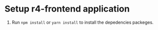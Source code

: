 # Setup r4-frontend application

1. Run `npm install` or `yarn install` to install the depedencies packeges.


